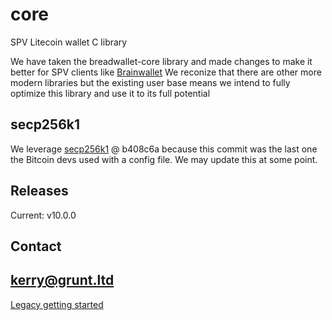 # core
SPV Litecoin wallet C library

We have taken the breadwallet-core library and made changes to make it better for SPV clients like [Brainwallet](https://www.brainwallet.co)
We reconize that there are other more modern libraries but the existing user base means we intend to fully optimize this library and use it to its full potential


## secp256k1
We leverage [secp256k1](https://github.com/bitcoin-core/secp256k1) @ b408c6a because this commit was the last one the Bitcoin devs used with a config file. We may update this at some point.

## Releases
Current: v10.0.0

## Contact
kerry@grunt.ltd
---
[Legacy getting started](https://github.com/breadwallet/breadwallet-core/wiki)
